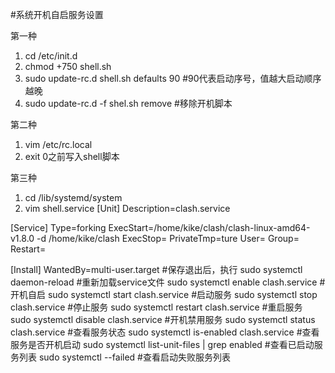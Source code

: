 #系统开机自启服务设置

第一种
1. cd /etc/init.d
2. chmod +750 shell.sh
3. sudo update-rc.d shell.sh defaults 90  #90代表启动序号，值越大启动顺序越晚
4. sudo update-rc.d -f shel.sh remove  #移除开机脚本

第二种
1. vim /etc/rc.local
2. exit 0之前写入shell脚本

第三种
1. cd /lib/systemd/system
2. vim shell.service
[Unit]
Description=clash.service

[Service]
Type=forking
ExecStart=/home/kike/clash/clash-linux-amd64-v1.8.0 -d /home/kike/clash
ExecStop=
PrivateTmp=ture
User=
Group=
Restart=

[Install]
WantedBy=multi-user.target
#保存退出后，执行
sudo systemctl daemon-reload  #重新加载service文件
sudo systemctl enable clash.service  #开机自启
sudo systemctl start clash.service  #启动服务
sudo systemctl stop clash.service  #停止服务
sudo systemctl restart clash.service  #重启服务
sudo systemctl disable clash.service  #开机禁用服务
sudo systemctl status clash.service  #查看服务状态
sudo systemctl is-enabled clash.service  #查看服务是否开机启动
sudo systemctl list-unit-files | grep enabled  #查看已启动服务列表
sudo systemctl --failed  #查看启动失败服务列表


